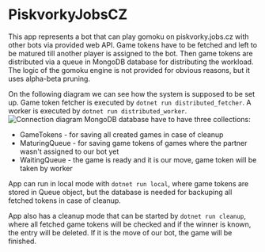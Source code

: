 # PiskvorkyJobsCZ
This app represents a bot that can play gomoku on piskvorky.jobs.cz with other bots via provided web API. Game tokens have to be fetched and left to be matured till another player is assigned to the bot. Then game tokens are distributed via a queue in MongoDB database for distributing the workload. The logic of the gomoku engine is not provided for obvious reasons, but it uses alpha-beta pruning.

On the following diagram we can see how the system is supposed to be set up. Game token fetcher is executed by `dotnet run distributed_fetcher`. A worker is executed by `dotnet run distributed_worker`.
![Connection diagram](https://i.imgur.com/iRXxUDR.png) 
MongoDB database have to have three collections:
- GameTokens - for saving all created games in case of cleanup
- MaturingQueue - for saving game tokens of games where the partner wasn't assigned to our bot yet
- WaitingQueue - the game is ready and it is our move, game token will be taken by worker
 
App can run in local mode with `dotnet run local`, where game tokens are stored in Queue object, but the database is needed for backuping all fetched tokens in case of cleanup.
 
App also has a cleanup mode that can be started by `dotnet run cleanup`, where all fetched game tokens will be checked and if the winner is known, the entry will be deleted. If it is the move of our bot, the game will be finished.
